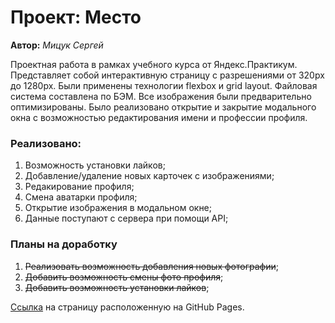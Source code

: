 # Проект: Место

**Автор:** *Мицук Сергей*

Проектная работа в рамках учебного курса от Яндекс.Практикум. Представляет собой интерактивную страницу с разрешениями от 320px до 1280px.
Были применены технологии flexbox и grid layout. Файловая система составлена по БЭМ. Все изображения были предварительно оптимизированы. Было реализовано открытие и закрытие модального окна с возможностью редактирования имени и профессии профиля.

### Реализовано:
1. Возможность установки лайков;
2. Добавление/удаление новых карточек с изображениями;
3. Редакирование профиля;
4. Смена аватарки профиля;
5. Открытие изображения в модальном окне;
6. Данные поступают с сервера при помощи API;

### Планы на доработку
1. ~~Реализовать возможность добавления новых фотографии~~;
2. ~~Добавить возможность смены фото профиля~~;
3. ~~Добавить возможность установки лайков~~;


[Ссылка](https://the69nemo.github.io/mesto/ "Сервис Mesto") на страницу расположенную на GitHub Pages.
